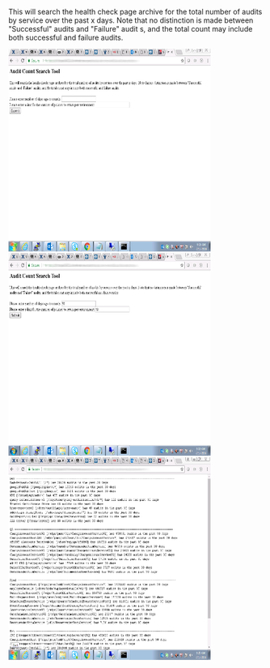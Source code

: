 This will search the health check page archive for the total number of audits by service over the past x days.  Note that no distinction is made between "Successful" audits and "Failure" audit
s, and the total count may include both successful and failure audits.

<img src="https://raw.githubusercontent.com/joseph4321/auditcountsearchtool/master/shot1.PNG" alt="Drawing" style="width: 400px;height: 400px"/>
<img src="https://raw.githubusercontent.com/joseph4321/auditcountsearchtool/master/shot2.PNG" alt="Drawing" style="width: 400px;height: 400px"/>
<img src="https://raw.githubusercontent.com/joseph4321/auditcountsearchtool/master/shot3.PNG" alt="Drawing" style="width: 400px;height: 400px"/>
